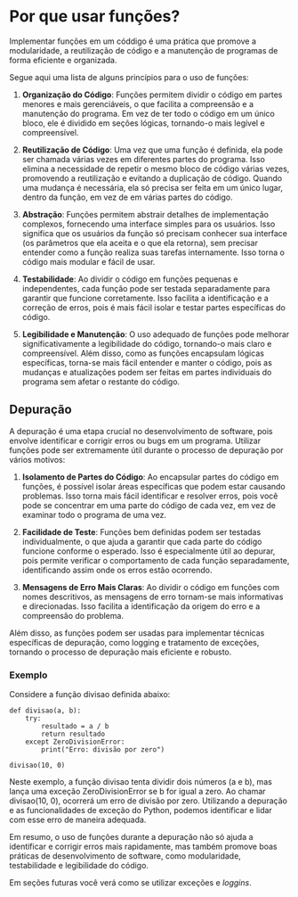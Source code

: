 # Por que usar funções?

Implementar funções em um códdigo é uma prática que promove a modularidade, a reutilização de código e a manutenção de programas de forma eficiente e organizada.

Segue aqui uma lista de alguns princípios para o uso de funções:

1. **Organização do Código**: Funções permitem dividir o código em partes menores e mais gerenciáveis, o que facilita a compreensão e a manutenção do programa. Em vez de ter todo o código em um único bloco, ele é dividido em seções lógicas, tornando-o mais legível e compreensível.

2. **Reutilização de Código**: Uma vez que uma função é definida, ela pode ser chamada várias vezes em diferentes partes do programa. Isso elimina a necessidade de repetir o mesmo bloco de código várias vezes, promovendo a reutilização e evitando a duplicação de código. Quando uma mudança é necessária, ela só precisa ser feita em um único lugar, dentro da função, em vez de em várias partes do código.

3. **Abstração**: Funções permitem abstrair detalhes de implementação complexos, fornecendo uma interface simples para os usuários. Isso significa que os usuários da função só precisam conhecer sua interface (os parâmetros que ela aceita e o que ela retorna), sem precisar entender como a função realiza suas tarefas internamente. Isso torna o código mais modular e fácil de usar.

4. **Testabilidade**: Ao dividir o código em funções pequenas e independentes, cada função pode ser testada separadamente para garantir que funcione corretamente. Isso facilita a identificação e a correção de erros, pois é mais fácil isolar e testar partes específicas do código.

5. **Legibilidade e Manutenção**: O uso adequado de funções pode melhorar significativamente a legibilidade do código, tornando-o mais claro e compreensível. Além disso, como as funções encapsulam lógicas específicas, torna-se mais fácil entender e manter o código, pois as mudanças e atualizações podem ser feitas em partes individuais do programa sem afetar o restante do código.

## Depuração

A depuração é uma etapa crucial no desenvolvimento de software, pois envolve identificar e corrigir erros ou bugs em um programa. Utilizar funções pode ser extremamente útil durante o processo de depuração por vários motivos:

1. **Isolamento de Partes do Código**: Ao encapsular partes do código em funções, é possível isolar áreas específicas que podem estar causando problemas. Isso torna mais fácil identificar e resolver erros, pois você pode se concentrar em uma parte do código de cada vez, em vez de examinar todo o programa de uma vez.

2. **Facilidade de Teste**: Funções bem definidas podem ser testadas individualmente, o que ajuda a garantir que cada parte do código funcione conforme o esperado. Isso é especialmente útil ao depurar, pois permite verificar o comportamento de cada função separadamente, identificando assim onde os erros estão ocorrendo.

3. **Mensagens de Erro Mais Claras**: Ao dividir o código em funções com nomes descritivos, as mensagens de erro tornam-se mais informativas e direcionadas. Isso facilita a identificação da origem do erro e a compreensão do problema.

Além disso, as funções podem ser usadas para implementar técnicas específicas de depuração, como logging e tratamento de exceções, tornando o processo de depuração mais eficiente e robusto.

### Exemplo

Considere a função divisao definida abaixo:

```
def divisao(a, b):
    try:
        resultado = a / b
        return resultado
    except ZeroDivisionError:
        print("Erro: divisão por zero")

divisao(10, 0)
```

Neste exemplo, a função divisao tenta dividir dois números (a e b), mas lança uma exceção ZeroDivisionError se b for igual a zero. Ao chamar divisao(10, 0), ocorrerá um erro de divisão por zero. Utilizando a depuração e as funcionalidades de exceção do Python, podemos identificar e lidar com esse erro de maneira adequada.

Em resumo, o uso de funções durante a depuração não só ajuda a identificar e corrigir erros mais rapidamente, mas também promove boas práticas de desenvolvimento de software, como modularidade, testabilidade e legibilidade do código.

Em seções futuras você verá como se utilizar exceções e _loggins_.
